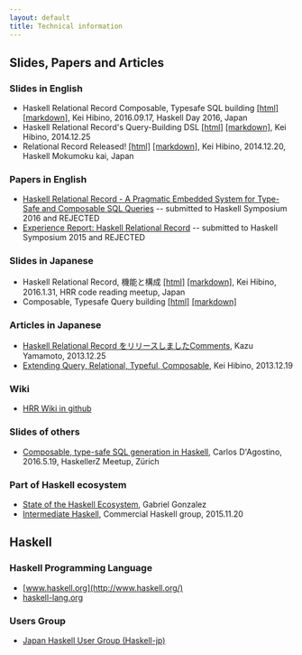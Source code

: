 ```yaml
---
layout: default
title: Technical information
---
```


## Slides, Papers and Articles

### Slides in English

- Haskell Relational Record Composable, Typesafe SQL building [[html]](https://htmlpreview.github.io/?https://github.com/khibino/haskell-relational-record/blob/master/doc/slide/Haskell-Day-201609/HRR.html) [[markdown]](https://github.com/khibino/haskell-relational-record/blob/master/doc/slide/Haskell-Day-201609/HRR.md), Kei Hibino, 2016.09.17, Haskell Day 2016, Japan
- Haskell Relational Record's Query-Building DSL [[html]](https://htmlpreview.github.io/?https://github.com/khibino/haskell-relational-record/blob/master/doc/slide/tsukuba-201412/DSL.html) [[markdown]](https://github.com/khibino/haskell-relational-record/blob/master/doc/slide/tsukuba-201412/DSL.md), Kei Hibino, 2014.12.25
- Relational Record Released! [[html]](https://htmlpreview.github.io/?https://github.com/khibino/haskell-relational-record/blob/master/doc/slide/haskell-hackathon-201412/HRR.html) [[markdown]](https://github.com/khibino/haskell-relational-record/blob/master/doc/slide/haskell-hackathon-201412/HRR.md), Kei Hibino, 2014.12.20, Haskell Mokumoku kai, Japan

### Papers in English

- [Haskell Relational Record - A Pragmatic Embedded System for Type-Safe and Composable SQL Queries](pdf/hrr-haskell-sympo2016-rejected.pdf) -- submitted to Haskell Symposium 2016 and REJECTED
- [Experience Report: Haskell Relational Record](pdf/hrr-haskell-sympo2015-rejected.pdf) -- submitted to Haskell Symposium 2015 and REJECTED

### Slides in Japanese

- Haskell Relational Record, 機能と構成 [[html]](https://htmlpreview.github.io/?https://github.com/khibino/haskell-relational-record/blob/master/doc/slide/code-reading-201601/SourceTreeJ.html) [[markdown]](https://github.com/khibino/haskell-relational-record/blob/master/doc/slide/code-reading-201601/SourceTreeJ.md), Kei Hibino, 2016.1.31, HRR code reading meetup, Japan
- Composable, Typesafe Query building [[html]](https://htmlpreview.github.io/?https://github.com/khibino/haskell-relational-record/blob/master/doc/slide/PostgreSQL-Unconference-201512/Query.html) [[markdown]](https://github.com/khibino/haskell-relational-record/blob/master/doc/slide/PostgreSQL-Unconference-201512/Query.md)

### Articles in Japanese

- [Haskell Relational Record をリリースしましたComments](http://d.hatena.ne.jp/kazu-yamamoto/20141225/1419490692), Kazu Yamamoto, 2013.12.25
- [Extending Query, Relational, Typeful, Composable](http://khibino.hatenadiary.jp/entry/20131219/1387423818), Kei Hibino, 2013.12.19

### Wiki

- [HRR Wiki in github](https://github.com/khibino/haskell-relational-record/wiki)

### Slides of others

- [Composable, type-safe SQL generation in Haskell](https://github.com/charlydagos/haskell-sql-edsl-demo/blob/master/slides/presentation.md), Carlos D'Agostino, 2016.5.19, HaskellerZ Meetup, Zürich

### Part of Haskell ecosystem

- [State of the Haskell Ecosystem](https://github.com/Gabriel439/post-rfc/blob/master/sotu.md#databases-and-data-stores), Gabriel Gonzalez
- [Intermediate Haskell](https://www.schoolofhaskell.com/user/commercial/outline/intermediate-haskell), Commercial Haskell group, 2015.11.20

## Haskell

### Haskell Programming Language

- [www.haskell.org](http://www.haskell.org/)
- [haskell-lang.org](http://haskell-lang.org/)

### Users Group

- [Japan Haskell User Group (Haskell-jp)](https://haskell.jp)
